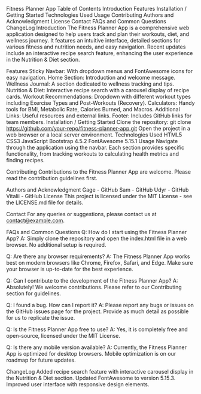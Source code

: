 Fitness Planner App
Table of Contents
Introduction
Features
Installation / Getting Started
Technologies Used
Usage
Contributing
Authors and Acknowledgment
License
Contact
FAQs and Common Questions
ChangeLog
Introduction
The Fitness Planner App is a comprehensive web application designed to help users track and plan their workouts, diet, and wellness journey. It features an intuitive interface, detailed sections for various fitness and nutrition needs, and easy navigation. Recent updates include an interactive recipe search feature, enhancing the user experience in the Nutrition & Diet section.

Features
Sticky Navbar: With dropdown menus and FontAwesome icons for easy navigation.
Home Section: Introduction and welcome message.
Wellness Journal: A section dedicated to wellness tracking and tips.
Nutrition & Diet: Interactive recipe search with a carousel display of recipe cards.
Workout Recommendations: Dropdown with different workout types including Exercise Types and Post-Workouts (Recovery).
Calculators: Handy tools for BMI, Metabolic Rate, Calories Burned, and Macros.
Additional Links: Useful resources and external links.
Footer: Includes GitHub links for team members.
Installation / Getting Started
Clone the repository: git clone https://github.com/your-repo/fitness-planner-app.git
Open the project in a web browser or a local server environment.
Technologies Used
HTML5
CSS3
JavaScript
Bootstrap 4.5.2
FontAwesome 5.15.1
Usage
Navigate through the application using the navbar. Each section provides specific functionality, from tracking workouts to calculating health metrics and finding recipes.

Contributing
Contributions to the Fitness Planner App are welcome. Please read the contribution guidelines first.

Authors and Acknowledgment
Gage - GitHub
Sam - GitHub
Udyr - GitHub
Vitalii - GitHub
License
This project is licensed under the MIT License - see the LICENSE.md file for details.

Contact
For any queries or suggestions, please contact us at contact@example.com.

FAQs and Common Questions
Q: How do I start using the Fitness Planner App?
A: Simply clone the repository and open the index.html file in a web browser. No additional setup is required.

Q: Are there any browser requirements?
A: The Fitness Planner App works best on modern browsers like Chrome, Firefox, Safari, and Edge. Make sure your browser is up-to-date for the best experience.

Q: Can I contribute to the development of the Fitness Planner App?
A: Absolutely! We welcome contributions. Please refer to our Contributing section for guidelines.

Q: I found a bug. How can I report it?
A: Please report any bugs or issues on the GitHub issues page for the project. Provide as much detail as possible for us to replicate the issue.

Q: Is the Fitness Planner App free to use?
A: Yes, it is completely free and open-source, licensed under the MIT License.

Q: Is there any mobile version available?
A: Currently, the Fitness Planner App is optimized for desktop browsers. Mobile optimization is on our roadmap for future updates.

ChangeLog
Added recipe search feature with interactive carousel display in the Nutrition & Diet section.
Updated FontAwesome to version 5.15.3.
Improved user interface with responsive design elements.
